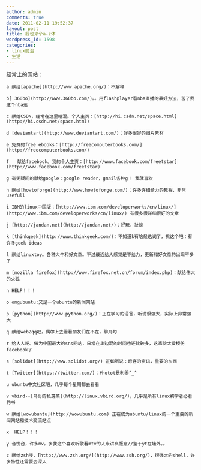 ```yaml
---
author: admin
comments: true
date: 2011-02-11 19:52:37
layout: post
title: 我也来个a-z体
wordpress_id: 1598
categories:
- linux前沿
- 生活
---
```


经常上的网站：

    a 献给[apache](http://www.apache.org/)：不解释

    b[ 360bo](http://www.360bo.com/)。。用flashplayer看nba直播的最好方法，苦了我这个nba迷

    c 献给CSDN，经常在这里瞎混。个人主页：[http://hi.csdn.net/space.html](http://hi.csdn.net/space.html)

    d [deviantart](http://www.deviantart.com/)：好多很好的图片素材

    e 免费的free ebooks：[http://freecomputerbooks.com/](http://freecomputerbooks.com/)

    f   献给facebook。我的个人主页：[http://www.facebook.com/freetstar](http://www.facebook.com/freetstar)

    g 毫无疑问的献给google：google reader，gmail各种g！ 我就喜欢

    h 献给[howtoforge](http://www.howtoforge.com/)：许多详细给力的教程，非常usefull

    i IBM的linux中国版：[http://www.ibm.com/developerworks/cn/linux/](http://www.ibm.com/developerworks/cn/linux/) 有很多很详细很好的文章

    j [http://jandan.net](http://jandan.net/)：好玩，扯淡

    k [thinkgeek](http://www.thinkgeek.com/)：不知道k有啥候选词了，挑这个吧：有许多geek ideas

    l 献给linuxtoy。各种大牛和好文章。不过最近给人感觉是不给力，更新和好文章的出现不多了

    m [mozilla firefox](http://www.firefox.net.cn/forum/index.php)：献给伟大的火狐

    n ﻿﻿﻿HELP！！！

    o omgubuntu:又是一个ubuntu的新闻网站

    p [python](http://www.python.org/)：正在学习的语言，听说很强大，实际上非常强大

    q 献给web2qq吧，偶尔上去看看朋友们在不在，聊几句

    r 给人人吧。做为中国最大的sns网站，日常在上边混的时间也还比较多，这家伙太爱模仿facebook了

    s [solidot](http://www.solidot.org/) 正如所说：奇客的资讯，重要的东西

    t [Twitter](https://twitter.com/)：#hotot是利器^_^

    u ubuntu中文社区吧，几乎每个星期都去看看

    v vbird--[鸟哥的私房菜](http://linux.vbird.org/)，几乎是所有linux初学者必看的书

    w 献给[wowubuntu](http://wowubuntu.com) 正在成为ubuntu/linux的一个重要的新闻网站和技术交流站点

    x  HELP！！！

    y 音悦台，许多mv，多我这个喜欢听歌看mtv的人来讲真惬意//鉴于yt在墙外。。

    z 献给zsh喽，[http://www.zsh.org/](http://www.zsh.org/)，很强大的shell，许多特性还需要去深入
